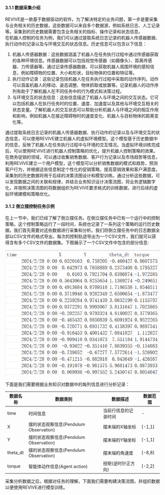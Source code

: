
#### 3.1.1 数据采集介绍
REVIVE是一款基于数据驱动的软件。为了解决特定的业务问题，第一步是要采集与业务相关的历史数据，这些数据可以来自多个数据源，例如系统日志、人工记录等。采集到的历史数据需要包含业务相关的指标、操作记录和状态信息。<br />在机器人控制的任务为例，我们可以通过提取系统日志记录的机器人传感器数据、执行动作的记录以及与环境交互的状态信息。历史信息可以包含以下信息：

1. 机器人传感器数据：这些数据涵盖了机器人在任务执行过程中通过传感器获取的各种环境信息。传感器数据可以包括视觉传感器（如摄像头）、距离传感器、力传感器等。通过记录传感器数据，可以获取机器人周围环境的感知信息，例如障碍物的位置、大小和形状，目标物体的位置和特征等。
2. 执行动作记录：这些记录包括机器人在任务执行过程中采取的动作序列。动作可以涵盖机器人的移动、姿态调整、物体抓取或放置等。记录机器人的动作序列有助于了解机器人在不同任务中的行为模式和决策过程。
3. 与环境交互的状态信息：这些信息描述了机器人与环境之间的交互状态。它可以包括机器人在执行任务时的位置、速度、加速度以及其他与环境交互相关的状态变量。了解机器人的交互状态可以帮助分析机器人与环境之间的相互作用和影响，例如机器人在接近障碍物时的速度变化、机器人与目标物体的距离变化等。

通过提取系统日志记录的机器人传感器数据、执行动作的记录以及与环境交互的状态信息，可以使用REVIVE建立机器人的虚拟环境模型。这个模型基于历史数据中的信息，反映了机器人在任务执行过程中与环境的交互情况。当虚拟环境训练完成后，可以使用REVIVE进行机器人控制策略的优化，提升机器人控制策略的效果。<br />在商务促销的领域，可以通过收集销售数据、客户行为记录以及市场趋势等信息，利用REVIVE建立一个用户模型，这个模型可以分析销售数据的模式和趋势，预测客户行为，并根据这些信息制定个性化的促销策略，提高营销效果和客户满意度。<br />采集到的历史数据将用于后续的决策流图设计和模型训练。通过分析这些数据，可以发现数据之间的关联和规律，并结合业务知识设计决策流图，将业务逻辑数字化，并按照决策流图的将数据组织为REVIVE要求格式的训练数据，进行后续的虚拟环境建模和策略优化。

#### 3.1.2 倒立摆控制任务示例
在上一节中，我们已经了解了倒立摆任务。在倒立摆任务中已有一个运行中的控制策略，这个控制策略运行了一段时间，系统也记录了一系列这个策略的运行历史数据。我们首先需要对这些数据进行采集和分析。我们将倒立摆任务中的日志数据全部以CSV文件的格式导出，每次的控制轨迹导出为一个CSV文件，我们就可以获得含有多个CSV文件的数据集。下图展示了一个CSV文件中包含的部分信息: 

![image.png](./assets/1713854328070-fe9cad87-26ba-4ea7-a370-b7ad5f012874.png)

下面是我们需要根据业务知识对数据中的每列信息进行分析记录：

| **数据名称** | **数据类别** | **数据描述** | **数据范围** |
| --- | --- | --- | --- |
| time | 时间信息 | 当前行信息的记录时间 | - |
| X | 摆的状态观察信息(Pendulum <br />Observation) | 摆末端的X轴坐标 | [-1,1] |
| Y | 摆的状态观察信息(Pendulum Observation) | 摆末端的Y轴坐标 | [-1,1] |
| theta_dt | 摆的状态观察信息(Pendulum Observation) | 摆末端的角速度 | [-8,8] |
| torque | 智能体动作信息(Agent action) | 扭矩(逆时针正方向) | [-2,2] |

采集分析数据之后，根据对任务的理解，下面我们需要构建决策流图，并组织数据以便使用REVIVE进行模型训练。

